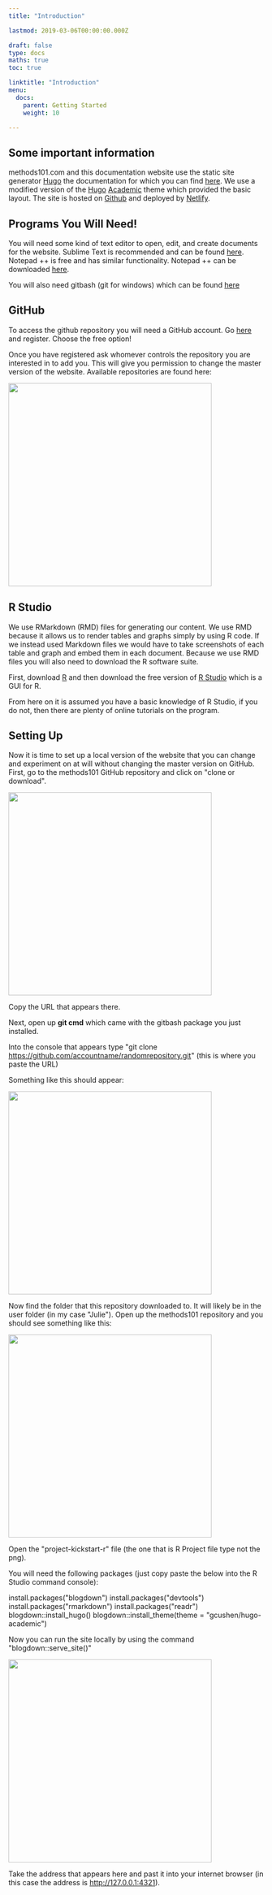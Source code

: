 ```yaml
---
title: "Introduction"

lastmod: 2019-03-06T00:00:00.000Z

draft: false
type: docs
maths: true	
toc: true

linktitle: "Introduction"
menu:
  docs:
    parent: Getting Started
    weight: 10

---
```


## Some important information

methods101.com and this documentation website use the static site generator [Hugo](https://gohugo.io/) the documentation for which you can find [here](https://gohugo.io/documentation/). We use a modified version of the [Hugo](https://gohugo.io/) [Academic](https://themes.gohugo.io/academic/) theme which provided the basic layout. The site is hosted on [Github](https://github.com/) and deployed by [Netlify](https://www.netlify.com/). 

## Programs You Will Need!

You will need some kind of text editor to open, edit, and create documents for the website. Sublime Text is recommended and can be found [here](https://www.sublimetext.com/). Notepad ++ is free and has similar functionality. Notepad ++ can be downloaded [here](https://notepad-plus-plus.org/download/v7.6.1.html).

You will also need gitbash (git for windows) which can be found [here](https://gitforwindows.org/)

## GitHub

To access the github repository you will need a GitHub account. Go [here](https://github.com/) and register. Choose the free option!

Once you have registered ask whomever controls the repository you are interested in to add you. This will give you permission to change the master version of the website. Available repositories are found here: 

<img width='400' src='/img/introduction_image_01.png'/>

## R Studio

We use RMarkdown (RMD) files for generating our content. We use RMD because it allows us to render tables and graphs simply by using R code. If we instead used Markdown files we would have to take screenshots of each table and graph and embed them in each document. Because we use RMD files you will also need to download the R software suite. 

First, download [R](https://cran.csiro.au/) and then download the free version of [R Studio](https://www.rstudio.com/products/rstudio/download/) which is a GUI for R.

From here on it is assumed you have a basic knowledge of R Studio, if you do not, then there are plenty of online tutorials on the program.

## Setting Up

Now it is time to set up a local version of the website that you can change and experiment on at will without changing the master version on GitHub. First, go to the methods101 GitHub repository and click on "clone or download".  

<img width='400' src='/img/introduction_image_02.png'/>

Copy the URL that appears there.

Next, open up **git cmd** which came with the gitbash package you just installed. 

Into the console that appears type "git clone https://github.com/accountname/randomrepository.git" (this is where you paste the URL)

Something like this should appear:

<img width='400' src='/img/introduction_image_03.png'/>

Now find the folder that this repository downloaded to. It will likely be in the user folder (in my case "Julie"). Open up the methods101 repository and you should see something like this:

<img width='400' src='/img/introduction_image_04.png'/>

Open the "project-kickstart-r" file (the one that is R Project file type not the png).

You will need the following packages (just copy paste the below into the R Studio command console):

install.packages("blogdown")
install.packages("devtools")
install.packages("rmarkdown")
install.packages("readr")
blogdown::install_hugo()
blogdown::install_theme(theme = "gcushen/hugo-academic")

Now you can run the site locally by using the command "blogdown::serve_site()"

<img width='400' src='/img/introduction_image_05.png'/>

Take the address that appears here and past it into your internet browser (in this case the address is http://127.0.0.1:4321).